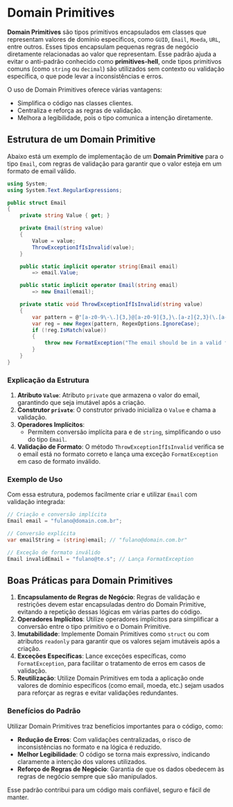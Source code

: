 # Domain Primitives

**Domain Primitives** são tipos primitivos encapsulados em classes que representam valores de domínio específicos, como `GUID`, `Email`, `Moeda`, `URL`, entre outros. Esses tipos encapsulam pequenas regras de negócio diretamente relacionadas ao valor que representam. Esse padrão ajuda a evitar o anti-padrão conhecido como **primitives-hell**, onde tipos primitivos comuns (como `string` ou `decimal`) são utilizados sem contexto ou validação específica, o que pode levar a inconsistências e erros.

O uso de Domain Primitives oferece várias vantagens:
- Simplifica o código nas classes clientes.
- Centraliza e reforça as regras de validação.
- Melhora a legibilidade, pois o tipo comunica a intenção diretamente.

## Estrutura de um Domain Primitive

Abaixo está um exemplo de implementação de um **Domain Primitive** para o tipo `Email`, com regras de validação para garantir que o valor esteja em um formato de email válido.

```csharp
using System;
using System.Text.RegularExpressions;

public struct Email 
{
    private string Value { get; }

    private Email(string value)
    {
        Value = value;
        ThrowExceptionIfIsInvalid(value);
    }

    public static implicit operator string(Email email) 
        => email.Value;

    public static implicit operator Email(string email) 
        => new Email(email);

    private static void ThrowExceptionIfIsInvalid(string value) 
    {
        var pattern = @"[a-z0-9\-\.]{3,}@[a-z0-9]{3,}\.[a-z]{2,3}(\.[a-z]{2})?$";
        var reg = new Regex(pattern, RegexOptions.IgnoreCase);
        if (!reg.IsMatch(value))
        {
            throw new FormatException("The email should be in a valid format.");
        }
    }
}
```

### Explicação da Estrutura
1. **Atributo `Value`**: Atributo `private` que armazena o valor do email, garantindo que seja imutável após a criação.
2. **Construtor `private`**: O construtor privado inicializa o `Value` e chama a validação.
3. **Operadores Implícitos**: 
   - Permitem conversão implícita para e de `string`, simplificando o uso do tipo `Email`.
4. **Validação de Formato**: O método `ThrowExceptionIfIsInvalid` verifica se o email está no formato correto e lança uma exceção `FormatException` em caso de formato inválido.

### Exemplo de Uso

Com essa estrutura, podemos facilmente criar e utilizar `Email` com validação integrada:

```csharp
// Criação e conversão implícita
Email email = "fulano@domain.com.br";

// Conversão explícita
var emailString = (string)email; // "fulano@domain.com.br"

// Exceção de formato inválido
Email invalidEmail = "fulano@te.s"; // Lança FormatException
```

## Boas Práticas para Domain Primitives

1. **Encapsulamento de Regras de Negócio**: Regras de validação e restrições devem estar encapsuladas dentro do Domain Primitive, evitando a repetição dessas lógicas em várias partes do código.
2. **Operadores Implícitos**: Utilize operadores implícitos para simplificar a conversão entre o tipo primitivo e o Domain Primitive.
3. **Imutabilidade**: Implemente Domain Primitives como `struct` ou com atributos `readonly` para garantir que os valores sejam imutáveis após a criação.
4. **Exceções Específicas**: Lance exceções específicas, como `FormatException`, para facilitar o tratamento de erros em casos de validação.
5. **Reutilização**: Utilize Domain Primitives em toda a aplicação onde valores de domínio específicos (como email, moeda, etc.) sejam usados para reforçar as regras e evitar validações redundantes.

### Benefícios do Padrão

Utilizar Domain Primitives traz benefícios importantes para o código, como:
- **Redução de Erros**: Com validações centralizadas, o risco de inconsistências no formato e na lógica é reduzido.
- **Melhor Legibilidade**: O código se torna mais expressivo, indicando claramente a intenção dos valores utilizados.
- **Reforço de Regras de Negócio**: Garantia de que os dados obedecem às regras de negócio sempre que são manipulados.

Esse padrão contribui para um código mais confiável, seguro e fácil de manter.